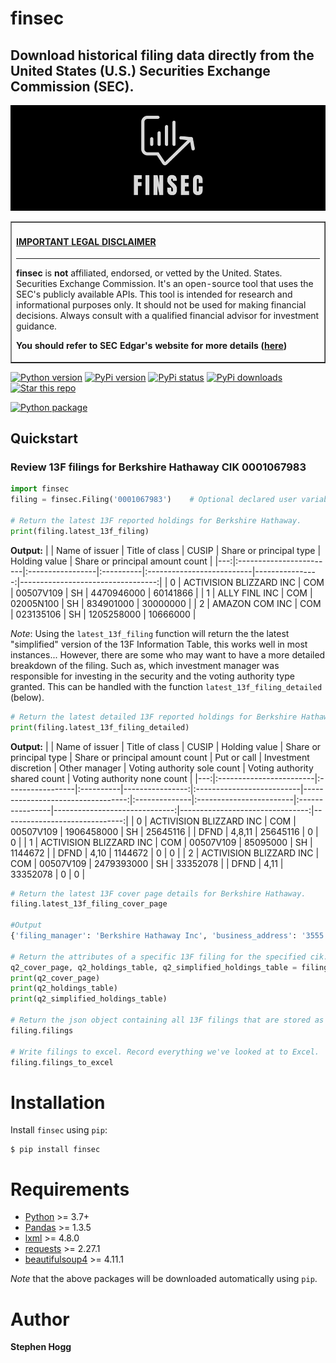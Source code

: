 # finsec

## Download historical filing data directly from the United States (U.S.) Securities Exchange Commission (SEC).

![finsec_logo](assets/finsec_logo.png)

<table border=1 cellpadding=10><tr><td>

#### <ins>**IMPORTANT LEGAL DISCLAIMER**</ins>
-----
**finsec** is **not** affiliated, endorsed, or vetted by the United. States. Securities Exchange Commission. It's an open-source tool that uses the SEC's publicly available APIs. This tool is intended for research and informational purposes only. It should not be used for making financial decisions. Always consult with a qualified financial advisor for investment guidance. 

**You should refer to SEC Edgar's website for more details ([here](https://www.sec.gov/os/accessing-edgar-data))**

</td></tr></table>

<a target="new" href="https://pypi.python.org/pypi/finsec"><img border=0 src="https://img.shields.io/badge/python-3.7+-blue.svg?style=flat" alt="Python version"></a>
<a target="new" href="https://pypi.python.org/pypi/finsec"><img border=0 src="https://img.shields.io/pypi/v/finsec.svg?maxAge=60%" alt="PyPi version"></a>
<a target="new" href="https://pypi.python.org/pypi/finsec"><img border=0 src="https://img.shields.io/pypi/status/finsec.svg?maxAge=60" alt="PyPi status"></a>
<a target="new" href="https://pypi.python.org/pypi/finsec"><img border=0 src="https://img.shields.io/pypi/dm/finsec.svg?maxAge=2592000&label=installs&color=%2327B1FF" alt="PyPi downloads"></a>
<a target="new" href="https://github.com/git-shogg/finsec"><img border=0 src="https://img.shields.io/github/stars/git-shogg/finsec.svg?style=social&label=Star&maxAge=60" alt="Star this repo"></a>
<!-- <a target="new" href="https://github.com/git-shogg/finsec/actions/workflows/ci/badge.svg"><img border=0 src="https://img.shields.io/badge/git-shogg/finsec/main.svg?maxAge=1" alt="Build status"></a> -->
[![Python package](https://github.com/git-shogg/finsec/actions/workflows/ci.yml/badge.svg)](https://github.com/git-shogg/finsec/actions/workflows/ci.yml)
<!-- ## Blogs
Check out these blog posts for detailed tutorials with code examples:
</br >- [Medium 1]().</br >
</br >- [Medium 2]().</br >
</br >- [Medium 3]().</br > -->

## Quickstart
### Review 13F filings for Berkshire Hathaway CIK **0001067983**

```python
import finsec
filing = finsec.Filing('0001067983')    # Optional declared user variable can be input here (e.g. declared_user="Joe Blog Joe.Blog@gmail.com")

# Return the latest 13F reported holdings for Berkshire Hathaway.
print(filing.latest_13f_filing)
```
**Output:**
|    | Name of issuer          | Title of class   | CUSIP     | Share or principal type   |   Holding value |   Share or principal amount count |
|---:|:------------------------|:-----------------|:----------|:--------------------------|----------------:|----------------------------------:|
|  0 | ACTIVISION BLIZZARD INC | COM              | 00507V109 | SH                        |      4470946000 |                          60141866 |
|  1 | ALLY FINL INC           | COM              | 02005N100 | SH                        |       834901000 |                          30000000 |
|  2 | AMAZON COM INC          | COM              | 023135106 | SH                        |      1205258000 |                          10666000 |

*Note*: Using the `latest_13f_filing` function will return the the latest "simplified" version of the 13F Information Table, this works well in most instances... However, there are some who may want to have a more detailed breakdown of the filing. Such as, which investment manager was responsible for investing in the security and the voting authority type granted. This can be handled with the function `latest_13f_filing_detailed` (below).

```python
# Return the latest detailed 13F reported holdings for Berkshire Hathaway.
print(filing.latest_13f_filing_detailed)
```
**Output:**
|    | Name of issuer          | Title of class   | CUSIP     |   Holding value | Share or principal type   |   Share or principal amount count | Put or call   | Investment discretion   | Other manager   |   Voting authority sole count |   Voting authority shared count |   Voting authority none count |
|---:|:------------------------|:-----------------|:----------|----------------:|:--------------------------|----------------------------------:|:--------------|:------------------------|:----------------|------------------------------:|--------------------------------:|------------------------------:|
|  0 | ACTIVISION BLIZZARD INC | COM              | 00507V109 |      1906458000 | SH                        |                          25645116 |               | DFND                    | 4,8,11          |                      25645116 |                               0 |                             0 |
|  1 | ACTIVISION BLIZZARD INC | COM              | 00507V109 |        85095000 | SH                        |                           1144672 |               | DFND                    | 4,10            |                       1144672 |                               0 |                             0 |
|  2 | ACTIVISION BLIZZARD INC | COM              | 00507V109 |      2479393000 | SH                        |                          33352078 |               | DFND                    | 4,11            |                      33352078 |                               0 |                             0 |

```python
# Return the latest 13F cover page details for Berkshire Hathaway.
filing.latest_13f_filing_cover_page

#Output
{'filing_manager': 'Berkshire Hathaway Inc', 'business_address': '3555 Farnam Street, Omaha, NE, 68131', 'submission_type': '13F-HR', 'period_of_report': '09-30-2022', 'signature_name': 'Marc D. Hamburg', 'signature_title': 'Senior Vice President', 'signature_phone': '402-346-1400', 'signature_city': 'Omaha', 'signature_state': 'NE', 'signature_date': '11-14-2022', 'portfolio_value': 296096640000, 'count_holdings': 179}

# Return the attributes of a specific 13F filing for the specified cik. In the below example we are looking to grab the cover page, full holdings table and simplified holdings table for Berkshire for Q2-2022 (Calendar Year). 
q2_cover_page, q2_holdings_table, q2_simplified_holdings_table = filing.get_a_13f_filing("Q2-2022")
print(q2_cover_page)
print(q2_holdings_table)
print(q2_simplified_holdings_table)

# Return the json object containing all 13F filings that are stored as part of the filing object (note this includes everything we've searched for so far).
filing.filings

# Write filings to excel. Record everything we've looked at to Excel. 
filing.filings_to_excel
```

# Installation
Install `finsec` using `pip`:
``` {.sourceCode .bash}
$ pip install finsec
```

# Requirements
-   [Python](https://www.python.org) \>=  3.7+
-   [Pandas](https://github.com/pydata/pandas) \>= 1.3.5
-   [lxml](https://pypi.org/project/lxml) \>= 4.8.0
-   [requests](http://docs.python-requests.org/en/master) \>= 2.27.1
-   [beautifulsoup4](https://pypi.org/project/beautifulsoup4) \>= 4.11.1

*Note* that the above packages will be downloaded automatically using `pip`.

# Author
**Stephen Hogg**


<!-- ## Taxonomy
The [XBRL GAAP Financial Reporting Taxonomy](https://fasb.org/Page/PageContent?PageId=/xbrl/2022financial.html#:~:text=The%202022%20GAAP%20Financial%20Reporting%20Taxonomy%20) is kept up to date by the Financial Accounting Standards Board (FASB) and is used by issuers filing with the U.S. SEC. This taxonomy is levered heavily by finsec to ensure all filing details are captured in strict accordance with SEC rules.  -->

<!-- Explaining the 13F Information Table:

The 13F rule set is outlined herewithin:
https://www.sec.gov/pdf/form13f.pdf

Name of issuer


holdings_table

simplified_holdings_table
This table simplifies the holding table if required. This is particularly useful for businesses that have many different investment managers (e.g. Berkshire Hathaway - where they have 14 separate managers shown below)

![13F_Managers](assets/13F_Managers.PNG)
 -->


























<!-- Introduction

Are you looking for an efficient way to scrape data from the Securities and Exchange Commission (SEC)? If so, then you are in luck because I have recently developed a new Python library designed specifically for this purpose. This library, called SECScraper, is a powerful tool that makes it easy to scrape data from the SEC's website and use it for meaningful analysis.

What is SECScraper?

SECScraper is a Python library that allows developers to quickly and easily scrape data from the SEC's website. It can be used to retrieve information about companies, such as financial statements and filings, as well as more detailed information such as insider trades and ownership data. This library provides a simple interface for developers to access data from the SEC in a structured way, making it easy to work with the data for further analysis.

Features and Benefits

SECScraper is designed to make the process of scraping the SEC's website for data easier and more efficient. It provides a number of features and benefits to developers, including:

• Easy-to-use interface: SECScraper provides a simple, intuitive interface that makes scraping data from the SEC's website as easy as possible.

• Automated data extraction: SEC -->

